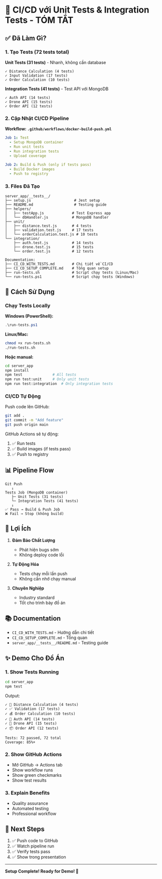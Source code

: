# 🎯 CI/CD với Unit Tests & Integration Tests - TÓM TẮT

## ✅ Đã Làm Gì?

### 1. Tạo Tests (72 tests total)

**Unit Tests (31 tests)** - Nhanh, không cần database
```
✓ Distance Calculation (4 tests)
✓ Input Validation (17 tests)
✓ Order Calculation (10 tests)
```

**Integration Tests (41 tests)** - Test API với MongoDB
```
✓ Auth API (14 tests)
✓ Drone API (15 tests)
✓ Order API (12 tests)
```

### 2. Cập Nhật CI/CD Pipeline

**Workflow: `.github/workflows/docker-build-push.yml`**

```yaml
Job 1: Test
  - Setup MongoDB container
  - Run unit tests
  - Run integration tests
  - Upload coverage
  
Job 2: Build & Push (only if tests pass)
  - Build Docker images
  - Push to registry
```

### 3. Files Đã Tạo

```
server_app/__tests__/
├── setup.js                    # Jest setup
├── README.md                   # Testing guide
├── helpers/
│   ├── testApp.js             # Test Express app
│   └── dbHandler.js           # MongoDB handler
├── unit/
│   ├── distance.test.js       # 4 tests
│   ├── validation.test.js     # 17 tests
│   └── orderCalculation.test.js # 10 tests
└── integration/
    ├── auth.test.js           # 14 tests
    ├── drone.test.js          # 15 tests
    └── order.test.js          # 12 tests

Documentation:
├── CI_CD_WITH_TESTS.md        # Chi tiết về CI/CD
├── CI_CD_SETUP_COMPLETE.md    # Tổng quan setup
├── run-tests.sh               # Script chạy tests (Linux/Mac)
└── run-tests.ps1              # Script chạy tests (Windows)
```

## 🚀 Cách Sử Dụng

### Chạy Tests Locally

**Windows (PowerShell):**
```powershell
.\run-tests.ps1
```

**Linux/Mac:**
```bash
chmod +x run-tests.sh
./run-tests.sh
```

**Hoặc manual:**
```bash
cd server_app
npm install
npm test              # All tests
npm run test:unit     # Only unit tests
npm run test:integration  # Only integration tests
```

### CI/CD Tự Động

Push code lên GitHub:
```bash
git add .
git commit -m "Add feature"
git push origin main
```

GitHub Actions sẽ tự động:
1. ✅ Run tests
2. ✅ Build images (if tests pass)
3. ✅ Push to registry

## 📊 Pipeline Flow

```
Git Push
   ↓
Tests Job (MongoDB container)
   ├─ Unit Tests (31 tests)
   └─ Integration Tests (41 tests)
   ↓
✅ Pass → Build & Push Job
❌ Fail → Stop (không build)
```

## 🎯 Lợi Ích

1. **Đảm Bảo Chất Lượng**
   - Phát hiện bugs sớm
   - Không deploy code lỗi
   
2. **Tự Động Hóa**
   - Tests chạy mỗi lần push
   - Không cần nhớ chạy manual
   
3. **Chuyên Nghiệp**
   - Industry standard
   - Tốt cho trình bày đồ án

## 📚 Documentation

- `CI_CD_WITH_TESTS.md` - Hướng dẫn chi tiết
- `CI_CD_SETUP_COMPLETE.md` - Tổng quan
- `server_app/__tests__/README.md` - Testing guide

## ✨ Demo Cho Đồ Án

### 1. Show Tests Running
```bash
cd server_app
npm test
```
Output:
```
✓ 📏 Distance Calculation (4 tests)
✓ ✅ Validation (17 tests)
✓ 💰 Order Calculation (10 tests)
✓ 🔐 Auth API (14 tests)
✓ 🚁 Drone API (15 tests)
✓ 📦 Order API (12 tests)

Tests: 72 passed, 72 total
Coverage: 85%+
```

### 2. Show GitHub Actions
- Mở GitHub → Actions tab
- Show workflow runs
- Show green checkmarks
- Show test results

### 3. Explain Benefits
- Quality assurance
- Automated testing
- Professional workflow

## 🏁 Next Steps

1. ✅ Push code to GitHub
2. ✅ Watch pipeline run
3. ✅ Verify tests pass
4. ✅ Show trong presentation

---

**Setup Complete! Ready for Demo! 🚀**
